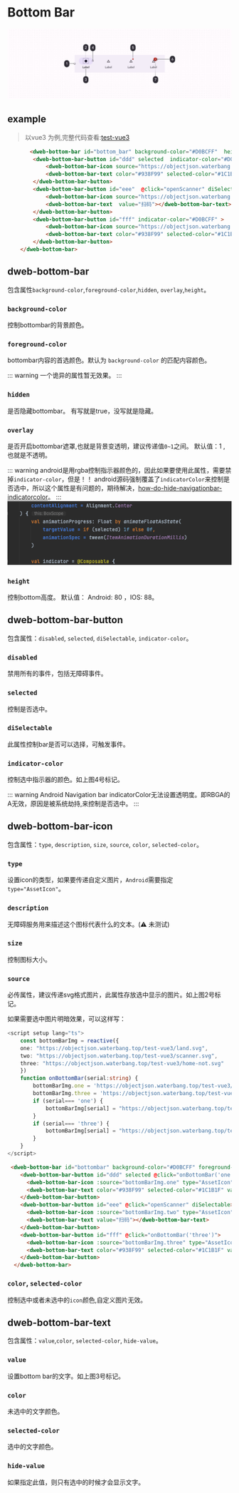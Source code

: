 # Bottom Bar

<p align="center">
  <img src="./navigation-bar.png" width="800" alt="navigation-bar">
</p>

## example

> 以vue3 为例,完整代码查看:[test-vue3](https://github.com/BioforestChain/plaoc/tree/main/test-vue3)

```html
       <dweb-bottom-bar id="bottom_bar" background-color="#D0BCFF"  height="70"  overlay="0.2" >
        <dweb-bottom-bar-button id="ddd" selected  indicator-color="#D0BCFF"  >
            <dweb-bottom-bar-icon source="https://objectjson.waterbang.top/test-vue3/land.svg" type="AssetIcon"   ></dweb-bottom-bar-icon>
            <dweb-bottom-bar-text color="#938F99" selected-color="#1C1B1F"  value="土地"></dweb-bottom-bar-text>
        </dweb-bottom-bar-button>
        <dweb-bottom-bar-button id="eee"  @click="openScanner" diSelectable>
            <dweb-bottom-bar-icon source="https://objectjson.waterbang.top/test-vue3/scanner.svg" type="AssetIcon"></dweb-bottom-bar-icon>
            <dweb-bottom-bar-text  value="扫码"></dweb-bottom-bar-text>
        </dweb-bottom-bar-button>
        <dweb-bottom-bar-button id="fff" indicator-color="#D0BCFF" >
            <dweb-bottom-bar-icon source="https://objectjson.waterbang.top/test-vue3/home.svg"  type="AssetIcon"  ></dweb-bottom-bar-icon>
            <dweb-bottom-bar-text color="#938F99" selected-color="#1C1B1F" value="个人空间"></dweb-bottom-bar-text>
        </dweb-bottom-bar-button>
    </dweb-bottom-bar>
```

## dweb-bottom-bar

包含属性`background-color`,`foreground-color`,`hidden`, `overlay`,`height`。

### `background-color`

控制bottombar的背景颜色。

### `foreground-color`

bottombar内容的首选颜色。默认为 `background-color` 的匹配内容颜色。

::: warning
一个诡异的属性暂无效果。
:::

### `hidden`

是否隐藏bottombar。
有写就是true，没写就是隐藏。

### `overlay`

是否开启bottombar遮罩,也就是背景变透明，建议传递值`0~1`之间。
默认值：1 , 也就是不透明。

::: warning
android是用rgba控制指示器颜色的，因此如果要使用此属性，需要禁掉`indicator-color`，但是！！
android源码强制覆盖了`indicatorColor`来控制是否选中，所以这个属性是有问题的，期待解决，[how-do-hide-navigationbar-indicatorcolor](https://stackoverflow.com/questions/73566582/how-do-hide-navigationbar-indicatorcolor)。
:::
![indicator](./indicator-color.png)


### `height`

控制bottom高度。
默认值： Android: 80 ，IOS: 88。

## dweb-bottom-bar-button

包含属性：`disabled`, `selected`, `diSelectable`, `indicator-color`。

### `disabled`

禁用所有的事件，包括无障碍事件。

### `selected`

控制是否选中。

### `diSelectable`

此属性控制bar是否可以选择，可触发事件。

### `indicator-color`

控制选中指示器的颜色。如上图4号标记。

::: warning
Android Navigation bar indicatorColor无法设置透明度。即RBGA的A无效，原因是被系统劫持,来控制是否选中。
:::

## dweb-bottom-bar-icon

包含属性：`type`, `description`, `size`, `source`, `color`, `selected-color`。

### `type`

设置icon的类型，如果要传递自定义图片，`Android`需要指定 `type="AssetIcon"`。

### `description`

无障碍服务用来描述这个图标代表什么的文本。(⚠️ 未测试)

### `size`

控制图标大小。

### `source`

必传属性，建议传递svg格式图片，此属性存放选中显示的图片。如上图2号标记。

如果需要选中图片明暗效果，可以这样写：


<CodeGroup>
  <CodeGroupItem title="typescript" active>

```typescript
<script setup lang="ts">
    const bottomBarImg = reactive({
    one: "https://objectjson.waterbang.top/test-vue3/land.svg",
    two: "https://objectjson.waterbang.top/test-vue3/scanner.svg",
    three: "https://objectjson.waterbang.top/test-vue3/home-not.svg"
    })
    function onBottomBar(serial:string) {
        bottomBarImg.one = 'https://objectjson.waterbang.top/test-vue3/land-not.svg'
        bottomBarImg.three = 'https://objectjson.waterbang.top/test-vue3/home-not.svg'
        if (serial=== 'one') {
            bottomBarImg[serial] = "https://objectjson.waterbang.top/test-vue3/land.svg"
        }
        if (serial=== 'three') {
            bottomBarImg[serial] = "https://objectjson.waterbang.top/test-vue3/home.svg"
        }
    }
</script>
```

  </CodeGroupItem>

  <CodeGroupItem title="vue3" >

```html
 <dweb-bottom-bar id="bottombar" background-color="#D0BCFF" foreground-color="#1C1B1F" height="70" overlay="0.2">
    <dweb-bottom-bar-button id="ddd" selected @click="onBottomBar('one')">
      <dweb-bottom-bar-icon :source="bottomBarImg.one" type="AssetIcon"></dweb-bottom-bar-icon>
      <dweb-bottom-bar-text color="#938F99" selected-color="#1C1B1F" value="土地"></dweb-bottom-bar-text>
    </dweb-bottom-bar-button>
    <dweb-bottom-bar-button id="eee" @click="openScanner" diSelectable>
      <dweb-bottom-bar-icon :source="bottomBarImg.two" type="AssetIcon"></dweb-bottom-bar-icon>
      <dweb-bottom-bar-text value="扫码"></dweb-bottom-bar-text>
    </dweb-bottom-bar-button>
    <dweb-bottom-bar-button id="fff" @click="onBottomBar('three')">
      <dweb-bottom-bar-icon :source="bottomBarImg.three" type="AssetIcon"></dweb-bottom-bar-icon>
      <dweb-bottom-bar-text color="#938F99" selected-color="#1C1B1F" value="个人空间"></dweb-bottom-bar-text>
    </dweb-bottom-bar-button>
  </dweb-bottom-bar>
```

  </CodeGroupItem>
</CodeGroup>


### `color`, `selected-color`

控制选中或者未选中的`icon`颜色,自定义图片无效。

## dweb-bottom-bar-text

包含属性：`value`,`color`, `selected-color`, `hide-value`。

### `value`

设置bottom bar的文字。如上图3号标记。

### `color`

未选中的文字颜色。

### `selected-color`

选中的文字颜色。

### `hide-value`

如果指定此值，则只有选中的时候才会显示文字。
